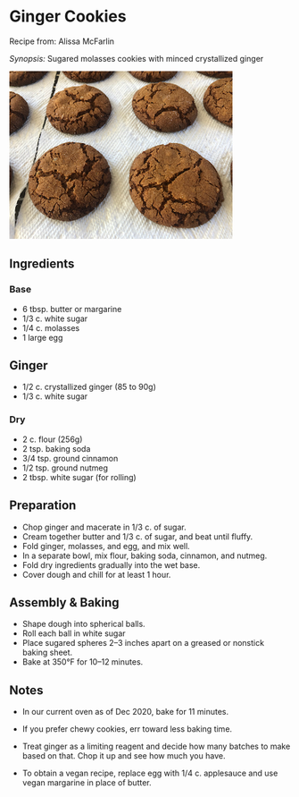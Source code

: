 # Ginger Cookies

Recipe from: Alissa McFarlin

*Synopsis:* Sugared molasses cookies with minced crystallized ginger

![image](../img/ginger-cookies.jpg)

## Ingredients

### Base

-  6 tbsp. butter or margarine
-  1/3 c. white sugar
-  1/4 c. molasses
-  1 large egg

## Ginger

-  1/2 c. crystallized ginger (85 to 90g)
-  1/3 c. white sugar

### Dry

-  2 c.	flour (256g)
-  2 tsp. baking soda
-  3/4 tsp.	ground cinnamon
-  1/2 tsp. ground nutmeg
-  2 tbsp. white sugar (for rolling)


## Preparation

-  Chop ginger and macerate in 1/3 c. of sugar.
-  Cream together butter and 1/3 c. of sugar, and beat until fluffy.
-  Fold ginger, molasses, and egg, and mix well.
-  In a separate bowl, mix flour, baking soda, cinnamon, and nutmeg.
-  Fold dry ingredients gradually into the wet base.
-  Cover dough and chill for at least 1 hour.


## Assembly & Baking

-  Shape dough into spherical balls.
-  Roll each ball in white sugar
-  Place sugared spheres 2–3 inches apart on a greased or nonstick baking sheet.
-  Bake at 350°F for 10–12 minutes.


## Notes

*  In our current oven as of Dec 2020, bake for 11 minutes.

*  If you prefer chewy cookies, err toward less baking time.

*  Treat ginger as a limiting reagent and decide how many batches to make based
   on that. Chop it up and see how much you have.

*  To obtain a vegan recipe, replace egg with 1/4 c. applesauce and use vegan
   margarine in place of butter.
